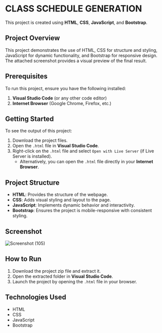 # CLASS SCHEDULE GENERATION

This project is created using **HTML**, **CSS**, **JavaScript**, and **Bootstrap**.

## Project Overview

This project demonstrates the use of HTML, CSS for structure and styling, JavaScript for dynamic functionality, and Bootstrap for responsive design. The attached screenshot provides a visual preview of the final result.

## Prerequisites

To run this project, ensure you have the following installed:

1. **Visual Studio Code** (or any other code editor)
2. **Internet Browser** (Google Chrome, Firefox, etc.)

## Getting Started

To see the output of this project:

1. Download the project files.
2. Open the `.html` file in **Visual Studio Code**.
3. Right-click on the `.html` file and select `Open with Live Server` (if Live Server is installed).
   - Alternatively, you can open the `.html` file directly in your **Internet Browser**.

## Project Structure

- **HTML**: Provides the structure of the webpage.
- **CSS**: Adds visual styling and layout to the page.
- **JavaScript**: Implements dynamic behavior and interactivity.
- **Bootstrap**: Ensures the project is mobile-responsive with consistent styling.

## Screenshot

![Screenshot (105)](https://github.com/user-attachments/assets/40e2e194-d093-48f7-8e5a-67dd72fde678)


## How to Run

1. Download the project zip file and extract it.
2. Open the extracted folder in **Visual Studio Code**.
3. Launch the project by opening the `.html` file in your browser.

## Technologies Used

- HTML
- CSS
- JavaScript
- Bootstrap
